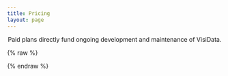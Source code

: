 ```yaml
--- 
title: Pricing
layout: page
---
```


<p style="text-align:center">
Paid plans directly fund ongoing development and maintenance of VisiData.
</p>

{% raw %}
<script async src="https://js.stripe.com/v3/pricing-table.js"></script> <stripe-pricing-table pricing-table-id="prctbl_1OZ705I13iRH58N2Tsp8Ycze" publishable-key="pk_live_51MxFiMI13iRH58N2dp7JfyJyX4WNC0IZkG26kzBZR5hKW0DtzeUxuv1N9Hlo7t37DiZgL9vadeBUNMrvAwzKX8Uh00pQRl3KZJ"> </stripe-pricing-table>
{% endraw %}
